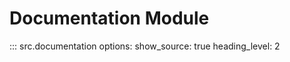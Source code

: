 # Documentation Module

::: src.documentation
    options:
        show_source: true
        heading_level: 2 